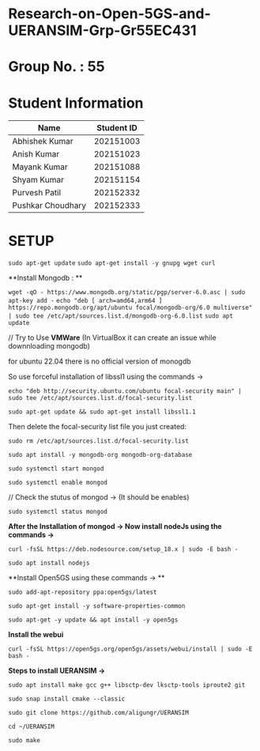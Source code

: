 # Research-on-Open-5GS-and-UERANSIM-Grp-Gr55EC431

# Group No. : 55
# Student Information

| Name              | Student ID  |
|-------------------|-------------|
| Abhishek Kumar    | 202151003   |
| Anish Kumar       | 202151023   |
| Mayank Kumar      | 202151088   |
| Shyam Kumar       | 202151154   |
| Purvesh Patil     | 202152332   |
| Pushkar Choudhary | 202152333   |

# SETUP

```sudo apt-get update```
```sudo apt-get install -y gnupg wget curl```

**Install Mongodb : **

```wget -qO - https://www.mongodb.org/static/pgp/server-6.0.asc | sudo apt-key add -```
```echo "deb [ arch=amd64,arm64 ] https://repo.mongodb.org/apt/ubuntu focal/mongodb-org/6.0 multiverse" | sudo tee /etc/apt/sources.list.d/mongodb-org-6.0.list```
```sudo apt update```

// Try to Use **VMWare** (In VirtualBox it can create an issue while downnloading mongodb)

for ubuntu 22.04 there is no official version of monogdb

So use forceful installation of libssl1 using the commands -> 

```echo "deb http://security.ubuntu.com/ubuntu focal-security main" | sudo tee /etc/apt/sources.list.d/focal-security.list```

```sudo apt-get update && sudo apt-get install libssl1.1 ```

Then delete the focal-security list file you just created:

```sudo rm /etc/apt/sources.list.d/focal-security.list```

```sudo apt install -y mongodb-org mongodb-org-database```

```sudo systemctl start mongod```

```sudo systemctl enable mongod```

// Check the stutus of mongod -> (It should be enables)

```sudo systemctl status mongod```

**After the Installation of mongod -> Now install nodeJs using the commands ->**

```curl -fsSL https://deb.nodesource.com/setup_18.x | sudo -E bash -```

```sudo apt install nodejs```

**Install Open5GS using these commands -> **

```sudo add-apt-repository ppa:open5gs/latest```

```sudo apt-get install -y software-properties-common```

```sudo apt-get -y update && apt install -y open5gs```

**Install the webui**

```curl -fsSL https://open5gs.org/open5gs/assets/webui/install | sudo -E bash -```

**Steps to install UERANSIM ->**

```sudo apt install make gcc g++ libsctp-dev lksctp-tools iproute2 git```

```sudo snap install cmake --classic```

```sudo git clone https://github.com/aligungr/UERANSIM```

```cd ~/UERANSIM```

```sudo make```
